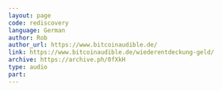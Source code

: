 ```yaml
---
layout: page
code: rediscovery
language: German
author: Rob
author_url: https://www.bitcoinaudible.de/
link: https://www.bitcoinaudible.de/wiederentdeckung-geld/
archive: https://archive.ph/0fXkH
type: audio
part: 
---
```

